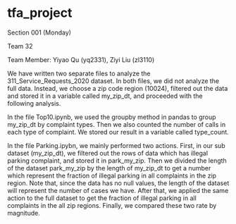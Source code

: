 # tfa_project

Section 001 (Monday)

Team 32

Team Member: Yiyao Qu (yq2331), Ziyi Liu (zl3110)


We have written two separate files to analyze the 311_Service_Requests_2020 dataset. In both files, we did not analyze the full data. Instead, we choose a zip code region (10024), filtered out the data and stored it in a variable called my_zip_dt, and proceeded with the following analysis. 

In the file Top10.ipynb, we used the groupby method in pandas to group my_zip_dt by complaint types. Then we also counted the number of calls in each type of complaint. We stored our result in a variable called type_count. 

In the file Parking.ipybn, we mainly performed two actions. First, in our sub dataset (my_zip_dt), we filtered out the rows of data which has illegal parking complaint, and stored it in park_my_zip. Then we divided the length of the dataset park_my_zip by the length of my_zip_dt to get a number which represent the fraction of illegal parking in all complaints in the zip region. Note that, since the data has no null values, the length of the dataset will represent the number of cases we have. After that, we applied the same action to the full dataset to get the fraction of illegal parking in all complaints in the all zip regions. Finally, we compared these two rate by magnitude. 
